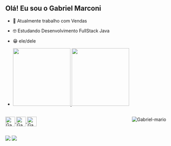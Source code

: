 ## Olá! Eu sou o Gabriel Marconi

- 💼 Atualmente trabalho com Vendas
- 🤓 Estudando Desenvolvimento FullStack Java
- 😁 ele/dele

- <div>
  <a href="https://github.com/GabrieldMarc">
  <img height="180em" src="https://github-readme-stats.vercel.app/api?username=GabrieldMarc&show_icons=true&theme=dark&include_all_commits=true&count_private=true"/>
  <img height=180em" src="https://github-readme-stats.vercel.app/api/top-langs/?username=GabrieldMarc&layout=compact&langs_count=16&theme=dark"/>
</div>

<div style="display: inline_block"><br>
  <img align="center" alt=Gabriel-HTML" height="30" widht="40" src="https://cdn.jsdelivr.net/gh/devicons/devicon@latest/icons/html5/html5-original.svg" />
  <img align="center" alt=Gabriel-HTML" height="30" widht="40" src="https://cdn.jsdelivr.net/gh/devicons/devicon@latest/icons/css3/css3-original.svg" />
  <img align="center" alt=Gabriel-HTML" height="30" widht="40" src="https://cdn.jsdelivr.net/gh/devicons/devicon@latest/icons/typescript/typescript-original.svg" />
  <img align="right" alt="Gabriel-mario" src="https://i.pinimg.com/originals/42/b4/22/42b4229a9ec3145edaa895b2415dd720.gif" />
</div>

##

<div>
  <a href="https://www.instagram.com/gabrieldmarc" target="_blank"><img src="https://img.shields.io/badge/Instagram-E4405F?style=for-the-badge&logo=instagram&logoColor=white" target="_blank"></a>
   <a href="https://steamcommunity.com/id/gabrieldmarc/" target="_blank"><img src="https://img.shields.io/badge/Steam-000000?style=for-the-badge&logo=steam&logoColor=white" target="_blank"></a>
</div>

